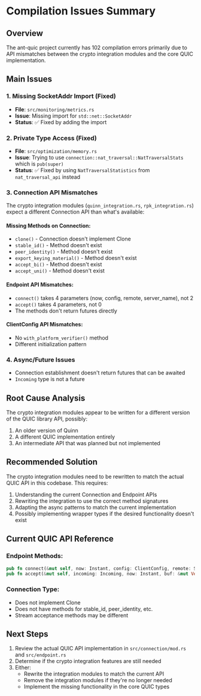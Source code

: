 # Compilation Issues Summary

## Overview
The ant-quic project currently has 102 compilation errors primarily due to API mismatches between the crypto integration modules and the core QUIC implementation.

## Main Issues

### 1. Missing SocketAddr Import (Fixed)
- **File**: `src/monitoring/metrics.rs`
- **Issue**: Missing import for `std::net::SocketAddr`
- **Status**: ✅ Fixed by adding the import

### 2. Private Type Access (Fixed)
- **File**: `src/optimization/memory.rs`
- **Issue**: Trying to use `connection::nat_traversal::NatTraversalStats` which is `pub(super)`
- **Status**: ✅ Fixed by using `NatTraversalStatistics` from `nat_traversal_api` instead

### 3. Connection API Mismatches
The crypto integration modules (`quinn_integration.rs`, `rpk_integration.rs`) expect a different Connection API than what's available:

#### Missing Methods on Connection:
- `clone()` - Connection doesn't implement Clone
- `stable_id()` - Method doesn't exist
- `peer_identity()` - Method doesn't exist
- `export_keying_material()` - Method doesn't exist
- `accept_bi()` - Method doesn't exist
- `accept_uni()` - Method doesn't exist

#### Endpoint API Mismatches:
- `connect()` takes 4 parameters (now, config, remote, server_name), not 2
- `accept()` takes 4 parameters, not 0
- The methods don't return futures directly

#### ClientConfig API Mismatches:
- No `with_platform_verifier()` method
- Different initialization pattern

### 4. Async/Future Issues
- Connection establishment doesn't return futures that can be awaited
- `Incoming` type is not a future

## Root Cause Analysis

The crypto integration modules appear to be written for a different version of the QUIC library API, possibly:
1. An older version of Quinn
2. A different QUIC implementation entirely
3. An intermediate API that was planned but not implemented

## Recommended Solution

The crypto integration modules need to be rewritten to match the actual QUIC API in this codebase. This requires:

1. Understanding the current Connection and Endpoint APIs
2. Rewriting the integration to use the correct method signatures
3. Adapting the async patterns to match the current implementation
4. Possibly implementing wrapper types if the desired functionality doesn't exist

## Current QUIC API Reference

### Endpoint Methods:
```rust
pub fn connect(&mut self, now: Instant, config: ClientConfig, remote: SocketAddr, server_name: &str) -> Result<(ConnectionHandle, Connection), ConnectError>
pub fn accept(&mut self, incoming: Incoming, now: Instant, buf: &mut Vec<u8>, server_config: Option<Arc<ServerConfig>>) -> Result<(ConnectionHandle, Connection), AcceptError>
```

### Connection Type:
- Does not implement Clone
- Does not have methods for stable_id, peer_identity, etc.
- Stream acceptance methods may be different

## Next Steps

1. Review the actual QUIC API implementation in `src/connection/mod.rs` and `src/endpoint.rs`
2. Determine if the crypto integration features are still needed
3. Either:
   - Rewrite the integration modules to match the current API
   - Remove the integration modules if they're no longer needed
   - Implement the missing functionality in the core QUIC types